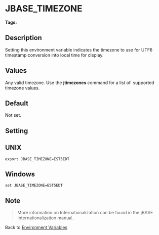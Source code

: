 # JBASE_TIMEZONE

<PageHeader />

**Tags:**
<badge text='get time offset' vertical='middle' />
<badge text='dst' vertical='middle' />

## Description

Setting this environment variable indicates the timezone to use for UTF8 timestamp conversion into local time for display.

## Values

Any valid timezone. Use the **jtimezones** command for a list of  supported timezone values.

## Default

Not set.

## Setting

## UNIX

```
export JBASE_TIMEZONE=EST5EDT
```

## Windows

```
set JBASE_TIMEZONE=EST5EDT
```

## Note

> More information on Internationalization can be found in the jBASE Internationalization manual.

Back to [Environment Variables](./../README.md)

<PageFooter />
